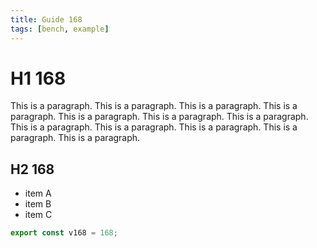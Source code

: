 ```yaml
---
title: Guide 168
tags: [bench, example]
---
```


# H1 168

This is a paragraph. This is a paragraph. This is a paragraph. This is a paragraph. This is a paragraph. This is a paragraph. This is a paragraph. This is a paragraph. This is a paragraph. This is a paragraph. This is a paragraph. This is a paragraph. 

## H2 168

- item A
- item B
- item C

```ts
export const v168 = 168;
```